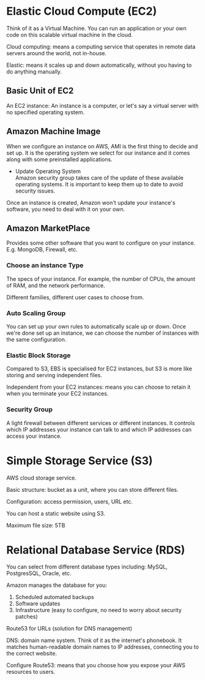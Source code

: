 # Elastic Cloud Compute (EC2)

Think of it as a Virtual Machine. You can run an application or your own code on this scalable virtual machine in the cloud.

Cloud computing: means a computing service that operates in remote data servers around the world, not in-house.

Elastic: means it scales up and down automatically, without you having to do anything manually. 

## Basic Unit of EC2

An EC2 instance: An instance is a computer, or let's say a virtual server with no specified operating system. 

## Amazon Machine Image

When we configure an instance on AWS, AMI is the first thing to decide and set up. It is the operating system we select for our instance and it comes along with some preinstalled applications. 

- Update Operating System  
Amazon security group takes care of the update of these available operating systems. It is important to keep them up to date to avoid security issues. 

Once an instance is created, Amazon won't update your instance's software, you need to deal with it on your own. 

## Amazon MarketPlace

Provides some other software that you want to configure on your instance. E.g. MongoDB, Firewall, etc. 


### Choose an instance Type

The specs of your instance. For example, the number of CPUs, the amount of RAM, and the network performance. 

Different families, different user cases to choose from. 


### Auto Scaling Group

You can set up your own rules to automatically scale up or down. Once we're done set up an instance, we can choose the number of instances with the same configuration. 


### Elastic Block Storage

Compared to S3, EBS is specialised for EC2 instances, but S3 is more like storing and serving independent files. 

Independent from your EC2 instances: means you can choose to retain it when you terminate your EC2 instances. 

### Security Group

A light firewall between different services or different instances. 
It controls which IP addresses your instance can talk to and which IP addresses can access your instance.



# Simple Storage Service (S3)

AWS cloud storage service. 

Basic structure: bucket as a unit, where you can store different files.

Configuration: access permission, users, URL etc.

You can host a static website using S3.

Maximum file size: 5TB


# Relational Database Service (RDS)

You can select from different database types including: MySQL, PostgresSQL, Oracle, etc.

Amazon manages the database for you:
1. Scheduled automated backups
2. Software updates
3. Infrastructure (easy to configure, no need to worry about security patches)

Route53 for URLs (solution for DNS management)

DNS: domain name system. Think of it as the internet's phonebook. It matches human-readable domain names to IP addresses, connecting you to the correct website. 

Configure Route53: means that you choose how you expose your AWS resources to users.

